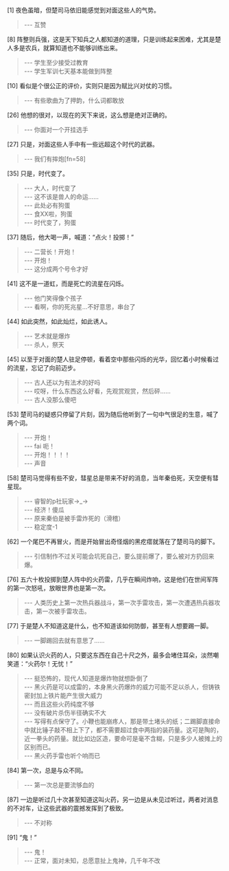 
[1] 夜色虽暗，但楚司马依旧能感觉到对面这些人的气势。
>--- 互赞<br>

[8] 阵整则兵强，这是天下知兵之人都知道的道理，只是训练起来困难，尤其是楚人多是农兵，就算知道也不能够训练出来。
>--- 学生至少接受过教育<br>
>--- 学生军训七天基本能做到阵整<br>

[10] 看似是个很公正的评价，实则只是因为赋比兴对仗的习惯。
>--- 有些歌曲为了押韵，什么词都敢放<br>

[26] 他想的很对，以现在的天下来说，这么想是绝对正确的。
>--- 你面对一个开挂选手<br>

[27] 只是，对面这些人手中有一些远超这个时代的武器。
>--- 我们有摔炮[fn=58]<br>

[35] 只是，时代变了。
>--- 大人，时代变了<br>
>--- 这不该是兽人的命运……<br>
>--- 此处必有狗蛋<br>
>--- 食XX啦，狗蛋<br>
>--- 时代变了，狗蛋<br>

[37] 随后，他大喝一声，喊道：“点火！投掷！”
>--- 二营长！开炮！<br>
>--- 开炮！<br>
>--- 这分成两个号令才好<br>

[41] 这不是一道虹，而是死亡的流星在闪烁。
>--- 他门笑得像个孩子<br>
>--- 看啊，你的死兆星...不好意思，串台了<br>

[44] 如此突然，如此灿烂，如此诱人。
>--- 艺术就是爆炸<br>
>--- 杀人，祭天<br>

[45] 以至于对面的楚人驻足停顿，看着空中那些闪烁的光华，回忆着小时候看过的流星，忘记了向前迈步。
>--- 古人还以为有法术的好吗<br>
>--- 哎呀，什么东西这么好看，先观赏观赏，然后砰……<br>
>--- 古人没那么傻吧<br>

[53] 楚司马的疑惑只停留了片刻，因为随后他听到了一句中气很足的生意，喊了两个词。
>--- 开炮！<br>
>--- fai 呃！<br>
>--- 开炮！！！！<br>
>--- 声音<br>

[58] 楚司马觉得有些不安，彗星总是带来不好的消息，当年秦伯死，天空便有彗星现。
>--- 睿智的p社玩家→_→<br>
>--- 经济！傻瓜<br>
>--- 原来秦伯是被手雷炸死的（滑稽）<br>
>--- 稳定度-1<br>

[62] 一个尾巴不再冒火，而是开始冒出奇怪烟的黑疙瘩就落在了楚司马的脚下。
>--- 引信制作不过关可能会坑死自己，要么提前爆了，要么被对方扔回来爆。<br>

[76] 五六十枚投掷到楚人阵中的火药雷，几乎在瞬间炸响，这是他们在世间军阵的第一次怒吼，放眼世界也是第一次。
>--- 人类历史上第一次热兵器战斗，第一次手雷攻击，第一次遭遇热兵器攻击，第一次被手雷攻击。<br>

[77] 于是楚人不知道这是什么，也不知道该如何防御，甚至有人想要踢一脚。
>--- 一脚踢回去就有意思了……<br>

[80] 如果认识火药的人，只要这东西在自己十尺之外，最多会堵住耳朵，淡然嘲笑道：“火药尔！无忧！”
>--- 挺恐怖的，现代人知道是爆炸物就想卧倒了<br>
>--- 黑火药是可以成雷的，本身黑火药爆炸的威力可能不足以杀人，但铸铁密封加上铁片能产生很大威力<br>
>--- 而且这些火药纯度不够<br>
>--- 没有破片杀伤半径确实不大<br>
>--- 写得有点保守了。小鞭也能崩疼人，那是带土堵头的纸；二踢脚直接命中就比锤子敲不相上下了，都不需要超过食中两指的装药量。这可是陶的，近一拳头的药量。就比如边区造，要命可是毫不含糊，只是多少人被摊上的区别而已。<br>
>--- 黑火药手雷也听个响而已<br>

[84] 第一次，总是与众不同。
>--- 第一次总是要流够血的<br>

[87] 一边是听过几十次甚至知道这叫火药，另一边是从未见过听过，两者对消息的不对车，让这些武器的震撼发挥到了极致。
>--- 不对称<br>

[91] “鬼！”
>--- 鬼！<br>
>--- 正常，面对未知，总愿意扯上鬼神，几千年不改<br>
